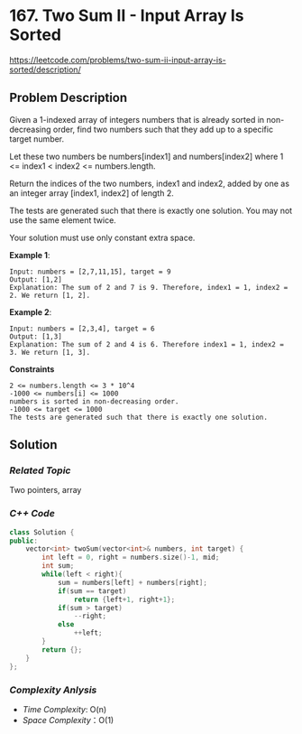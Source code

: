 # 167. Two Sum II - Input Array Is Sorted
https://leetcode.com/problems/two-sum-ii-input-array-is-sorted/description/

## Problem Description

Given a 1-indexed array of integers numbers that is already sorted in non-decreasing order, find two numbers such that they add up to a specific target number. 

Let these two numbers be numbers[index1] and numbers[index2] where 1 <= index1 < index2 <= numbers.length.

Return the indices of the two numbers, index1 and index2, added by one as an integer array [index1, index2] of length 2.

The tests are generated such that there is exactly one solution. You may not use the same element twice.

Your solution must use only constant extra space.


**Example 1**:
```
Input: numbers = [2,7,11,15], target = 9
Output: [1,2]
Explanation: The sum of 2 and 7 is 9. Therefore, index1 = 1, index2 = 2. We return [1, 2].
```
**Example 2**:
```
Input: numbers = [2,3,4], target = 6
Output: [1,3]
Explanation: The sum of 2 and 4 is 6. Therefore index1 = 1, index2 = 3. We return [1, 3].
```

**Constraints**
```
2 <= numbers.length <= 3 * 10^4
-1000 <= numbers[i] <= 1000
numbers is sorted in non-decreasing order.
-1000 <= target <= 1000
The tests are generated such that there is exactly one solution.
```

## Solution

### _Related Topic_
   Two pointers, array

### _C++ Code_
```cpp
class Solution {
public:
    vector<int> twoSum(vector<int>& numbers, int target) {
        int left = 0, right = numbers.size()-1, mid;
        int sum;
        while(left < right){
            sum = numbers[left] + numbers[right];
            if(sum == target)
                return {left+1, right+1};
            if(sum > target)
                --right;
            else
                ++left;
        }
        return {};
    }
};
```

### _Complexity Anlysis_
- _Time Complexity_: O(n)
- _Space Complexity_：O(1)
